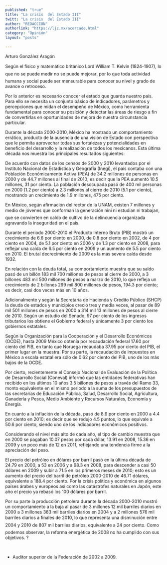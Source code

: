 ```yaml
---
published: "true"
title: "La crisis  del Estado III"
twitt: "La crisis  del Estado III"
author: "REDACCION"
authorlink: "https://ljz.mx/acercade.html"
category: "Opinión"
layout: "posts"

---
```



  Arturo González Aragón



  Según el físico y matemático británico Lord William T. Kelvin (1824-1907), lo que no se puede medir no se puede mejorar, por lo que toda actividad humana y social puede ser mensurable para conocer su nivel y grado de avance o retroceso.



  Por lo anterior es necesario conocer el estado que guarda nuestro país. Para ello se necesita un conjunto básico de indicadores, parámetros y percepciones que midan el desempeño de México, como herramienta fundamental para conocer su posición y detectar las áreas de riesgo a fin de convertirlas en oportunidades de mejora de nuestra circunstancia particular.



  Durante la década 2000-2010, México ha mostrado un comportamiento errático, producto de la ausencia de una visión de Estado con perspectiva que le permita aprovechar todas sus fortalezas y potencialidades en beneficio del desarrollo y la realización de todos los mexicanos. Esta última década nos muestra los principales resultados siguientes:



  De acuerdo con datos de los censos de 2000 y 2010 levantados por el Instituto Nacional de Estadística y Geografía (Inegi), el país contaba con una Población Económicamente Activa (PEA) de 34.2 millones de personas en 2000 y de 44.7 millones al final de 2010; es decir que la PEA aumentó 10.5 millones, 31 por ciento. La población desocupada pasó de 400 mil personas en 2000 (1.2 por ciento) a 2.3 millones al cierre de 2010 (5.1 por ciento), mostrando un crecimiento de 1.9 millones, 475 por ciento.



  En México, según afirmación del rector de la UNAM, existen 7 millones y medio de jóvenes que conforman la generación nini ni estudian ni trabajan, que se convierten en caldo de cultivo de la delincuencia organizada agravando la inseguridad en el país.



  Durante el periodo 2000-2010 el Producto Interno Bruto (PIB) mostró un crecimiento de 6.6 por ciento en 2000, de 0.8 por ciento en 2002, de 4 por ciento en 2004, de 5.1 por ciento en 2006 y de 1.3 por ciento en 2008, para reflejar una caída de 6.5 por ciento en 2009 y un aumento de 5.5 por ciento en 2010. El brutal decrecimiento de 2009 es la más severa caída desde 1932.



  En relación con la deuda total, su comportamiento muestra que su saldo pasó de un billón 183 mil 700 millones de pesos al cierre de 2000, a 3 billones 483 mil 500 millones de pesos a marzo de 2010, lo que refleja un crecimiento de 2 billones 299 mil 800 millones de pesos, 194.3 por ciento; es decir, casi dos veces más en 10 años.



  Adicionalmente y según la Secretaría de Hacienda y Crédito Público (SHCP) la deuda de estados y municipios creció tres y media veces, al pasar de 89 mil 501 millones de pesos en 2000 a 314 mil 13 millones de pesos al cierre de 2010. Según un estudio del Senado, 97 por ciento de los ingresos tributarios los obtiene el Gobierno federal y únicamente 3 por ciento los gobiernos estatales.



  Según la Organización para la Cooperación y el Desarrollo Económicos (OCDE), hasta 2009 México obtenía por recaudación federal 17.60 por ciento del PIB, en tanto que Noruega recaudaba 37.95 por ciento del PIB, el primer lugar en la muestra. Por su parte, la recaudación de impuestos en México a escala estatal era sólo de 0.62 por ciento del PIB, uno de los más bajos de la OCDE.



  Por cierto, recientemente el Consejo Nacional de Evaluación de la Política de Desarrollo Social (Coneval) informó que las entidades federativas han recibido en los últimos 10 años 3.5 billones de pesos a través del Ramo 33, monto equivalente en el mismo periodo a la suma de los presupuestos de las secretarías de Educación Pública, Salud, Desarrollo Social, Agricultura, Ganadería y Pesca, Medio Ambiente y Recursos Naturales, Economía y Energía.



  En cuanto a la inflación de la década, pasó de 8.9 por ciento en 2000 a 4.4 por ciento en 2010; es decir que se redujo 4.5 puntos, lo que equivale a 50.6 por ciento, siendo uno de los indicadores económicos positivos.



  Considerando el nivel más alto de cada año, el tipo de cambio muestra que en 2000 se pagaban 10.07 pesos por cada dólar, 13.91 en 2008, 15.36 en 2009 y un poco más de 12 en 2011, reflejando una tendencia firme a la apreciación del peso.



  El precio del petróleo en dólares por barril pasó en la última década de 24.79 en 2000, a 53 en 2006 y a 98.3 en 2008, para descender a casi 50 dólares en 2009 y subir a 71.5 en los primeros meses de 2010; esto es un aumento del precio del barril de petróleo 2000-2010 de 46.71 dólares, equivalente a 188.4 por ciento. Por la crisis política y económica en algunos países árabes y europeos así como las catástrofes naturales en Japón, este año el precio ya rebasó los 100 dólares por barril.



  Por su parte la producción petrolera durante la década 2000-2010 mostró un comportamiento a la baja al pasar de 3 millones 12 mil barriles diarios en 2000 a 3 millones 383 mil barriles diarios en 2004 y a 2 millones 576 mil barriles diarios a finales de 2010, lo que representa una disminución entre 2004 y 2010 de 807 mil barriles diarios, equivalente a 24 por ciento. Como podemos observar, la reforma energética de 2008 no ha cumplido con sus objetivos. ?



   



  * Auditor superior de la Federación de 2002 a 2009.

